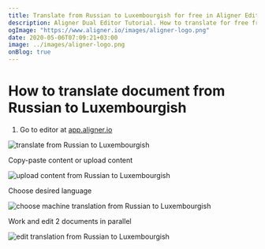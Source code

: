```yaml
---
title: Translate from Russian to Luxembourgish for free in Aligner Editor
description: Aligner Dual Editor Tutorial. How to translate for free from Russian to Luxembourgish. Aligner is multilingual document management platform. 
ogImage: "https://www.aligner.io/images/aligner-logo.png"
date: 2020-05-06T07:09:21+03:00
image: ../images/aligner-logo.png
onBlog: true
---
```


# How to translate document from Russian to Luxembourgish

1. Go to editor at [app.aligner.io](https://app.aligner.io "Aligner App web page")

![translate from Russian to Luxembourgish](../aligner-blank-editor.png "translate from Russian to Luxembourgish")

Copy-paste content or upload content

![upload content from Russian to Luxembourgish](../aligner-uploaded-document.png "upload content from Russian to Luxembourgish")

Choose desired language

![choose machine translation from Russian to Luxembourgish](../aligner-language-dropdown.png "choose machine translation from Russian to Luxembourgish")

Work and edit 2 documents in parallel

![edit translation from Russian to Luxembourgish](../aligner-double-sitded-editor.png "edit translation from Russian to Luxembourgish")

